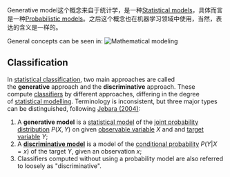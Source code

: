 Generative model这个概念来自于统计学，是一种[Statistical models](https://en.wikipedia.org/wiki/Category:Statistical_models "Category:Statistical models")，具体而言是一种[Probabilistic models](https://en.wikipedia.org/wiki/Category:Probabilistic_models "Category:Probabilistic models")‎。之后这个概念也在机器学习领域中使用，当然，表达的含义是一样的。

General concepts can be seen in:
![Mathematical modeling](2.%20Mathematics/2.%20Applied%20mathematics%E2%80%8E/Mathematical%20modeling/Mathematical%20modeling.canvas)

## Classification
In [statistical classification](https://en.wikipedia.org/wiki/Statistical_classification "Statistical classification"), two main approaches are called the **generative** approach and the **discriminative** approach. These compute [classifiers](https://en.wikipedia.org/wiki/Classification_rule "Classification rule") by different approaches, differing in the degree of [statistical modelling](https://en.wikipedia.org/wiki/Statistical_model "Statistical model"). Terminology is inconsistent, but three major types can be distinguished, following [Jebara (2004)](https://en.wikipedia.org/wiki/Generative_model#CITEREFJebara2004):
1. A **generative model** is a [statistical model](https://en.wikipedia.org/wiki/Statistical_model "Statistical model") of the [joint probability distribution](https://en.wikipedia.org/wiki/Joint_probability_distribution "Joint probability distribution") $P(X,Y)$ on given [observable variable](https://en.wikipedia.org/wiki/Observable_variable "Observable variable") $X$ and and [target variable](https://en.wikipedia.org/wiki/Target_variable "Target variable") $Y$;
2. A **[discriminative model](https://en.wikipedia.org/wiki/Discriminative_model "Discriminative model")** is a model of the [conditional probability](https://en.wikipedia.org/wiki/Conditional_probability "Conditional probability") $P(Y|X=x)$ of the target $Y$, given an observation $x$;
3. Classifiers computed without using a probability model are also referred to loosely as "discriminative".





